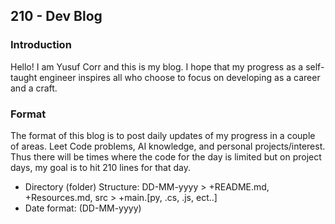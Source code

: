 ## 210 - Dev Blog

### Introduction

Hello! I am Yusuf Corr and this is my blog. I hope that my progress as a self-taught engineer inspires all who choose to focus on developing as a career and a craft.

### Format

The format of this blog is to post daily updates of my progress in a couple of areas. Leet Code problems, AI knowledge, and personal projects/interest. Thus there will be times where the code for the day is limited but on project days, my goal is to hit 210 lines for that day. 

- Directory (folder) Structure: DD-MM-yyyy >  +README.md, +Resources.md,  src > +main.[py, .cs, .js, ect..]
- Date format: (DD-MM-yyyy)